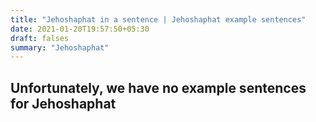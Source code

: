 ```yaml
---
title: "Jehoshaphat in a sentence | Jehoshaphat example sentences"
date: 2021-01-20T19:57:50+05:30
draft: falses
summary: "Jehoshaphat"
---
```

## Unfortunately, we have no example sentences for Jehoshaphat                 
